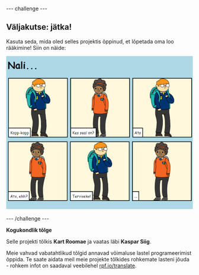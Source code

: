--- challenge ---

## Väljakutse: jätka!

Kasuta seda, mida oled selles projektis õppinud, et lõpetada oma loo rääkimine! Siin on näide:

![kuvatõmmis](images/story-final.png)

--- /challenge ---


**Kogukondlik tõlge**

Selle projekti tõlkis **Kart Roomae** ja vaatas läbi **Kaspar Siig**.

Meie vahvad vabatahtlikud tõlgid annavad võimaluse lastel programeerimist õppida. Te saate aidata meil meie projekte tõlkides rohkemate lasteni jõuda - rohkem infot on saadaval veebilehel [rpf.io/translate](https://rpf.io/translate).